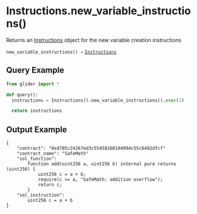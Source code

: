 # Instructions.new\_variable\_instructions()

Returns an [Instructions](./) object for the new variable creation instructions

`new_variable_instructions() →` [`Instructions`](./)

## Query Example

```python
from glider import *

def query():
  instructions = Instructions().new_variable_instructions().exec(1)

  return instructions
```

## Output Example

```solidity
{
    "contract": "0xd705c24267ed3c55458160104994c55c6492dfcf"
    "contract_name": "SafeMath"
    "sol_function":
        function add(uint256 a, uint256 b) internal pure returns (uint256) {
            uint256 c = a + b;
            require(c >= a, "SafeMath: addition overflow");
            return c;
        }
    "sol_instruction":
        uint256 c = a + b
}
```
